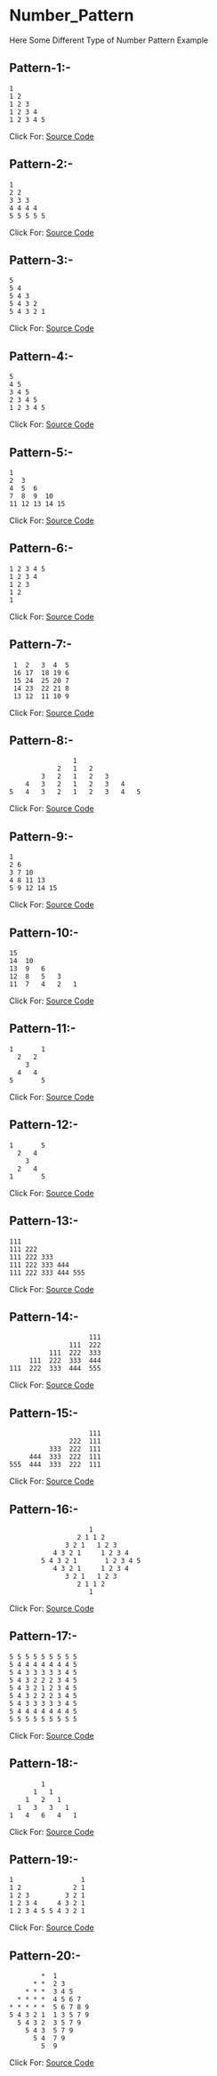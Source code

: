 # Number_Pattern

Here Some Different Type of Number Pattern Example

## Pattern-1:-    
    1    
    1 2   
    1 2 3  
    1 2 3 4  
    1 2 3 4 5

Click For: [Source Code](https://github.com/Mahendra710/Number_Pattern/blob/main/7.1-Number%20Pattern.py) 

## Pattern-2:-    
    1    
    2 2   
    3 3 3  
    4 4 4 4  
    5 5 5 5 5

Click For: [Source Code](https://github.com/Mahendra710/Number_Pattern/blob/main/7.2-Number%20Pattern.py)

## Pattern-3:-    
    5         
    5 4    
    5 4 3    
    5 4 3 2   
    5 4 3 2 1

Click For: [Source Code](https://github.com/Mahendra710/Number_Pattern/blob/main/7.3-Number%20Pattern.py)

## Pattern-4:-    
    5             
    4 5             
    3 4 5     
    2 3 4 5    
    1 2 3 4 5  

Click For: [Source Code](https://github.com/Mahendra710/Number_Pattern/blob/main/7.4-Number%20Pattern.py)

## Pattern-5:-    
    1       
    2  3       
    4  5  6      
    7  8  9  10         
    11 12 13 14 15
    
Click For: [Source Code](https://github.com/Mahendra710/Number_Pattern/blob/main/7.5-Number%20Pattern.py)

## Pattern-6:-    
    1 2 3 4 5     
    1 2 3 4   
    1 2 3   
    1 2   
    1    

Click For: [Source Code](https://github.com/Mahendra710/Number_Pattern/blob/main/7.6-Number%20Pattern.py)

## Pattern-7:-    
     1  2   3  4  5	
     16 17  18 19 6	
     15 24  25 20 7	
     14 23  22 21 8	
     13 12  11 10 9	      	        

Click For: [Source Code](https://github.com/Mahendra710/Number_Pattern/blob/main/7.7-Number%20Pattern.py)

## Pattern-8:-    
                    1   
                2   1   2   
            3   2   1   2   3   
        4   3   2   1   2   3   4       
    5   4   3   2   1   2   3   4   5        

Click For: [Source Code](https://github.com/Mahendra710/Number_Pattern/blob/main/7.8-Number%20Pattern.py)

## Pattern-9:-    
    1 
    2 6 
    3 7 10 
    4 8 11 13 
    5 9 12 14 15 
         
Click For: [Source Code](https://github.com/Mahendra710/Number_Pattern/blob/main/7.9-Number%20Pattern.py)

## Pattern-10:-    
    15    
    14  10    
    13  9   6     
    12  8   5   3     
    11  7   4   2   1     
        
Click For: [Source Code](https://github.com/Mahendra710/Number_Pattern/blob/main/7.10-Number%20Pattern.py)

## Pattern-11:-    
    1       1 
      2   2   
        3     
      4   4   
    5       5 
          
Click For: [Source Code](https://github.com/Mahendra710/Number_Pattern/blob/main/7.11-Number%20Pattern.py)

## Pattern-12:-   
    1       5 
      2   4   
        3     
      2   4   
    1       5 

Click For: [Source Code](https://github.com/Mahendra710/Number_Pattern/blob/main/7.12-Number%20Pattern.py)

## Pattern-13:-    
    111 
    111 222 
    111 222 333 
    111 222 333 444 
    111 222 333 444 555 
       
Click For: [Source Code](https://github.com/Mahendra710/Number_Pattern/blob/main/7.13-Number%20Pattern.py)

## Pattern-14:-    
                        111  
                   111  222  
              111  222  333  
         111  222  333  444  
    111  222  333  444  555  
       
Click For: [Source Code](https://github.com/Mahendra710/Number_Pattern/blob/main/7.14-Number%20Pattern.py)

## Pattern-15:-    
                        111  
                   222  111  
              333  222  111  
         444  333  222  111  
    555  444  333  222  111  
      
Click For: [Source Code](https://github.com/Mahendra710/Number_Pattern/blob/main/7.15-Number%20Pattern.py)

## Pattern-16:-    
                        1 
                     2 1 1 2 
                  3 2 1   1 2 3 
               4 3 2 1     1 2 3 4 
            5 4 3 2 1       1 2 3 4 5 
               4 3 2 1     1 2 3 4 
                  3 2 1   1 2 3 
                     2 1 1 2 
                        1 

Click For: [Source Code](https://github.com/Mahendra710/Number_Pattern/blob/main/7.16-Number%20Pattern.py)

## Pattern-17:-            
    5 5 5 5 5 5 5 5 5 
    5 4 4 4 4 4 4 4 5 
    5 4 3 3 3 3 3 4 5 
    5 4 3 2 2 2 3 4 5 
    5 4 3 2 1 2 3 4 5 
    5 4 3 2 2 2 3 4 5 
    5 4 3 3 3 3 3 4 5 
    5 4 4 4 4 4 4 4 5 
    5 5 5 5 5 5 5 5 5 

Click For: [Source Code](https://github.com/Mahendra710/Number_Pattern/blob/main/7.17-Number%20Pattern.py)

## Pattern-18:-    
            1   
          1   1   
        1   2   1   
      1   3   3   1   
    1   4   6   4   1   

Click For: [Source Code](https://github.com/Mahendra710/Number_Pattern/blob/main/7.18-Number%20Pattern.py)

## Pattern-19:-
    1                 1 
    1 2             2 1 
    1 2 3         3 2 1 
    1 2 3 4     4 3 2 1 
    1 2 3 4 5 5 4 3 2 1 

Click For: [Source Code](https://github.com/Mahendra710/Number_Pattern/blob/main/11-Mirror%20image%20of%20number.py)

## Pattern-20:-
            *  1 
          * *  2 3 
        * * *  3 4 5 
      * * * *  4 5 6 7 
    * * * * *  5 6 7 8 9 
    5 4 3 2 1  1 3 5 7 9 
      5 4 3 2  3 5 7 9 
        5 4 3  5 7 9 
          5 4  7 9 
            5  9 
            
Click For: [Source Code](https://github.com/Mahendra710/Number_Pattern/blob/main/33-Star%20and%20Number%20Pattern.py)
